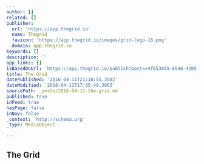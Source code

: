 ```yaml
---
author: []
related: []
publisher:
  url: 'https://app.thegrid.io'
  name: Thegrid
  favicon: 'https://app.thegrid.io/images/grid-logo-16.png'
  domain: app.thegrid.io
keywords: []
description: ''
app_links: []
isBasedOnUrl: 'https://app.thegrid.io/publish?posts=4f653059-6540-4205-9962-66e8742f54f7'
title: The Grid
datePublished: '2016-04-11T21:10:55.350Z'
dateModified: '2016-04-11T17:35:49.306Z'
sourcePath: _posts/2016-04-11-the-grid.md
published: true
inFeed: true
hasPage: false
inNav: false
_context: 'http://schema.org'
_type: MediaObject

---
```

<article style=""><h1>The Grid</h1></article>